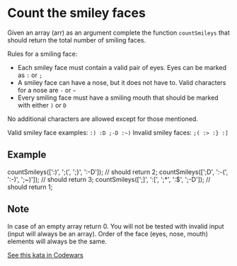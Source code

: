 # Count the smiley faces

Given an array (arr) as an argument complete the function `countSmileys`
that should return the total number of smiling faces.

Rules for a smiling face:

- Each smiley face must contain a valid pair of eyes. Eyes can be marked as `:` or `;`
- A smiley face can have a nose, but it does not have to. Valid characters for a nose are `-` or `~`
- Every smiling face must have a smiling mouth that should be marked with either `)` or `D`

No additional characters are allowed except for those mentioned.

Valid smiley face examples: `:) :D ;-D :~)`
Invalid smiley faces: `;( :> :} :]`

## Example

countSmileys([':)', ';(', ';}', ':-D']);       // should return 2;
countSmileys([';D', ':-(', ':-)', ';~)']);     // should return 3;
countSmileys([';]', ':[', ';*', ':$', ';-D']); // should return 1;

## Note

In case of an empty array return 0. You will not be tested with invalid input (input will always be an array). Order of the face (eyes, nose, mouth) elements will always be the same.


[See this kata in Codewars](https://www.codewars.com/kata/583203e6eb35d7980400002a)
